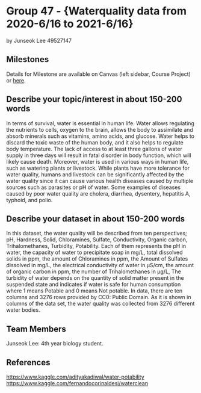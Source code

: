 # Group 47 - {Waterquality data from 2020-6/16 to 2021-6/16}
by Junseok Lee 49527147


## Milestones

Details for Milestone are available on Canvas (left sidebar, Course Project) or [here](https://firas.moosvi.com/courses/data301/project/milestone01.html).

## Describe your topic/interest in about 150-200 words

In terms of survival, water is essential in human life. Water allows regulating the nutrients to cells, oxygen to the brain, allows the body to assimilate and absorb minerals such as vitamins, amino acids, and glucose. Water helps to discard the toxic waste of the human body, and it also helps to regulate body temperature. The lack of access to at least three gallons of water supply in three days will result in fatal disorder in body function, which will likely cause death. Moreover, water is used in various ways in human life, such as watering plants or livestock. While plants have more tolerance for water quality, humans and livestock can be significantly affected by the water quality since it can cause various health diseases caused by multiple sources such as parasites or pH of water. Some examples of diseases caused by poor water quality are cholera, diarrhea, dysentery, hepatitis A, typhoid, and polio.

## Describe your dataset in about 150-200 words

In this dataset, the water quality will be described from ten perspectives; pH, Hardness, Solid, Chloramines, Sulfate, Conductivity, Organic carbon, Trihalomethanes, Turbidity, Potability. Each of them represents the pH in water, the capacity of water to precipitate soap in mg/L, total dissolved solids in ppm, the amount of Chloramines in ppm, the Amount of Sulfates dissolved in mg/L, the electrical conductivity of water in μS/cm, the amount of organic carbon in ppm, the number of Trihalomethanes in μg/L, The turbidity of water depends on the quantity of solid matter present in the suspended state and indicates if water is safe for human consumption where 1 means Potable and 0 means Not potable. In data, there are ten columns and 3276 rows provided by CC0: Public Domain. As it is shown in columns of the data set, the water quality was collected from 3276 different water bodies.

## Team Members

Junseok Lee: 4th year biology student.

## References

https://www.kaggle.com/adityakadiwal/water-potability
https://www.kaggle.com/fernandocorinaldesi/waterclean
